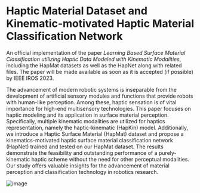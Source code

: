 # Haptic Material Dataset and Kinematic-motivated Haptic Material Classification Network
An official implementation of the paper _Learning Based Surface Material Classification utilizing Haptic Data Modeled with Kinematic Modalities_, including the HapMat datasets as well as the HapNet along with related files. The paper will be made available as soon as it is accepted (if possible) by IEEE IROS 2023.

The advancement of modern robotic systems is inseparable from the development of artificial sensory modules and functions that provide robots with human-like perception. Among these, haptic sensation is of vital importance for high-end multisensory technologies. This paper focuses on haptic modeling and its application in surface material perception. Specifically, multiple kinematic modalities are utilized for haptics representation, namely the haptic-kinematic (HapKin) model. Additionally, we introduce a Haptic Surface Material (HapMat) dataset and propose a kinematics-motivated haptic surface material classification network (HapNet) trained and tested on our HapMat dataset. The results demonstrate the feasibility and outstanding performance of a purely-kinematic haptic scheme without the need for other perceptual modalities. Our study offers valuable insights for the advancement of material perception and classification technology in robotics research.

![image](https://user-images.githubusercontent.com/20149275/221476275-b997e816-c305-4e3f-896c-ab97ee19cc1a.png)

